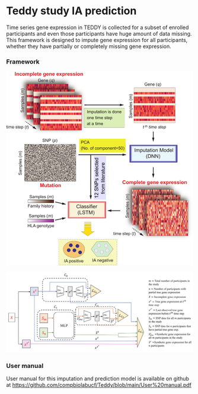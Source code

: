 # Teddy study IA prediction

Time series gene expression in TEDDY is collected for a subset of enrolled participants and even those participants have huge amount of data missing. This framework is designed to impute gene expression for all participants, whether they have partially or completely missing gene expression.     

### **Framework**

![Image description](https://github.com/compbiolabucf/Teddy/blob/main/Figure_2-1.png)

![Image description](https://github.com/compbiolabucf/Teddy/blob/main/Figure_3.png)

### **User manual**
User manual for this imputation and prediction model is available on github at https://github.com/compbiolabucf/Teddy/blob/main/User%20manual.pdf
